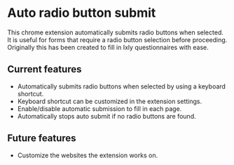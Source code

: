 # Auto radio button submit

This chrome extension automatically submits radio buttons when selected. It is useful for forms that require a radio button selection before proceeding. Originally this has been created to fill in Ixly questionnaires with ease.

## Current features
- Automatically submits radio buttons when selected by using a keyboard shortcut.
- Keyboard shortcut can be customized in the extension settings.
- Enable/disable automatic submission to fill in each page.
- Automatically stops auto submit if no radio buttons are found.

## Future features
- Customize the websites the extension works on.
